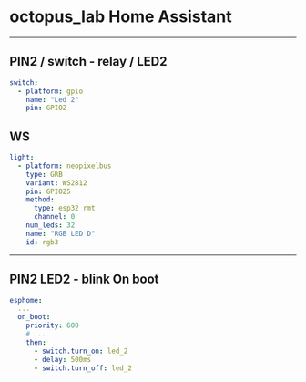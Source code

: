 # octopus_lab Home Assistant

---

## PIN2 / switch - relay / LED2

```yaml
switch:
  - platform: gpio
    name: "Led 2"
    pin: GPIO2
```

## WS

```yaml
light:
  - platform: neopixelbus
    type: GRB
    variant: WS2812
    pin: GPIO25
    method:
      type: esp32_rmt
      channel: 0
    num_leds: 32
    name: "RGB LED D"
    id: rgb3
```

---

## PIN2 LED2 - blink On boot

```yaml
esphome:
  ...
  on_boot:
    priority: 600
    # ...
    then:
      - switch.turn_on: led_2
      - delay: 500ms
      - switch.turn_off: led_2
```
